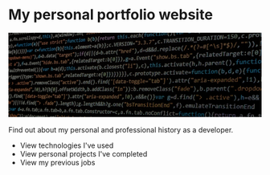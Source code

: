 # My personal portfolio website

![Thomas Dodd's Portfolio](app/images/code-github.jpg "Thomas Dodd's Portfolio")

Find out about my personal and professional history as a developer.
+ View technologies I've used
+ View personal projects I've completed
+ View my previous jobs